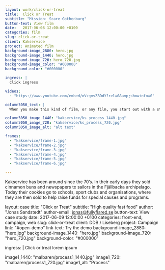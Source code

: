 ```yaml
---
layout: work/click-or-treat
title:  Click or Treat
subtitle: "Mission: Scare Gothenburg"
button-text: View film
date:   2017-06-08 12:00:00 +0100
categories: film
slug: click-or-treat
client: Kakservice
project: Animated film
background-image_2880: hero.jpg
background-image_1440: hero.jpg
background-image_720: hero_720.jpg
background-image_color: "#000000"
background-color: "#000000"

ingress: |
  Click ingress

videos: 
  - "https://www.youtube.com/embed/oVzgmvZ8DdY?rel=0&amp;showinfo=0"

column5050_text: |
  When you make this kind of film, or any film, you start out with a storyboard. It’s drawn in a simplified style, but in a way that communicates the essence of the film. In this case, the entire film was drawn by hand (but, you know, in digital files). Then came After Effects for animation, sound and final polish.

column5050_image_1440: "kakservice/ks_process_1440.jpg"
column5050_image_720: "kakservice/ks_process_720.jpg"
column5050_image_alt: "alt text"

frames:
  - "kakservice/frame-1.jpg"
  - "kakservice/frame-2.jpg"
  - "kakservice/frame-3.jpg"
  - "kakservice/frame-4.jpg"
  - "kakservice/frame-5.jpg"
  - "kakservice/frame-6.jpg"

---
```

Kakservice has been around since the 70’s. In their early days they sold cinnamon buns and newspapers to sailors in the Fjällbacka archipelago. Today their cookies go to schools, sport clubs and organisations, where they are then sold to help raise funds for special causes and programs.




layout: case
title:  "Click or Treat"
subtitle: "High quality fast food"
author: "Jonas Sandstedt"
author-email: jonas@fullyflared.se
button-text: View case study
date:   2017-06-09 12:00:00 +0100
categories: front-end, campaign, web
slug: click-or-treat
client: DDB / Liseberg
project: Campaign
link: "#open-demo"
link-text: Try the demo
background-image_2880: "hero.jpg"
background-image_1440: "hero.jpg"
background-image_720: "hero_720.jpg"
background-color: "#000000"

ingress: |
  Click or treat lorem ipsum

image1_1440: "malbaren/process1_1440.jpg"
image1_720: "malbaren/process1_720.jpg"
image1_alt: "Process"


